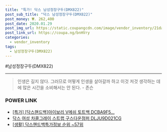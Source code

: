 ```yaml
--- 
title: "특가! 닥스 남성정장구두(DMX822)" 
post_sub_title: "닥스 남성정장구두(DMX822)" 
post_money: ₩. 262,400 
post_date: 2020.01.29 
post_img_url: https://static.coupangcdn.com/image/vendor_inventory/21da/2af609bb4ff4d678ac763c9f44b52135064ccba4b786b86abc3d6a036b69.jpg 
post_link_url: https://coupa.ng/bnHVry 
categories: 
  - vendor_inventory 
tags: 
  - 남성정장구두(DMX822) 
--- 
```

  #남성정장구두(DMX822) 
<hr> 

> 인생은 길지 않다. 그러므로 어떻게 인생을 살아갈까 하고 이것 저것 생각하는 데에 많은 시간을 소비해서는 안 된다. - 존슨 


### POWER LINK

* <a href="https://blog.naver.com/sakai111/221786744251" target="_blank">[특가] [닥스핸드백]아이보리 V메쉬 토트백 DCBA9F5...</a>
* <a href="https://blog.naver.com/sakai111/221776848135" target="_blank">닥스 여성 차콜그레이 스트랩 구스다운점퍼 DLJU9D021CG</a>
* <a href="https://blog.naver.com/sakai111/221776051461" target="_blank"> [생활] 닥스핸드백특가정보 순위 ~57위</a>
